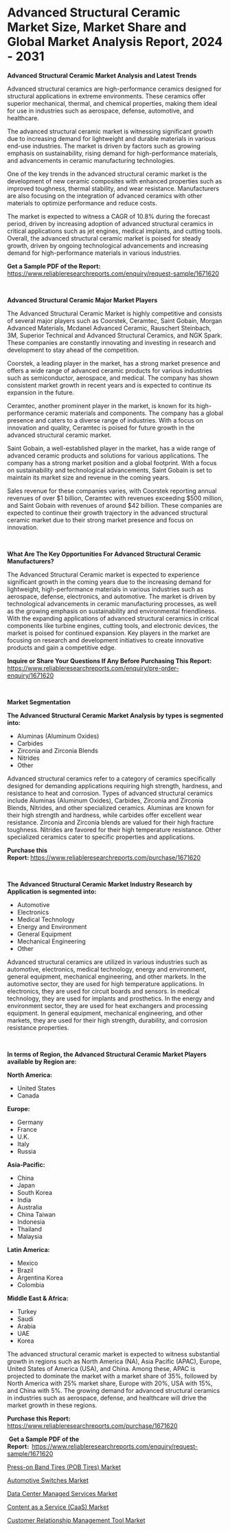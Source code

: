 <p><h1>Advanced Structural Ceramic Market Size, Market Share and Global Market Analysis Report, 2024 - 2031</h1></p><p><strong>Advanced Structural Ceramic Market Analysis and Latest Trends</strong></p>
<p><p>Advanced structural ceramics are high-performance ceramics designed for structural applications in extreme environments. These ceramics offer superior mechanical, thermal, and chemical properties, making them ideal for use in industries such as aerospace, defense, automotive, and healthcare.</p><p>The advanced structural ceramic market is witnessing significant growth due to increasing demand for lightweight and durable materials in various end-use industries. The market is driven by factors such as growing emphasis on sustainability, rising demand for high-performance materials, and advancements in ceramic manufacturing technologies.</p><p>One of the key trends in the advanced structural ceramic market is the development of new ceramic composites with enhanced properties such as improved toughness, thermal stability, and wear resistance. Manufacturers are also focusing on the integration of advanced ceramics with other materials to optimize performance and reduce costs.</p><p>The market is expected to witness a CAGR of 10.8% during the forecast period, driven by increasing adoption of advanced structural ceramics in critical applications such as jet engines, medical implants, and cutting tools. Overall, the advanced structural ceramic market is poised for steady growth, driven by ongoing technological advancements and increasing demand for high-performance materials in various industries.</p></p>
<p><strong>Get a Sample PDF of the Report:&nbsp;</strong> <a href="https://www.reliableresearchreports.com/enquiry/request-sample/1671620">https://www.reliableresearchreports.com/enquiry/request-sample/1671620</a></p>
<p>&nbsp;</p>
<p><strong>Advanced Structural Ceramic Major Market Players</strong></p>
<p><p>The Advanced Structural Ceramic Market is highly competitive and consists of several major players such as Coorstek, Ceramtec, Saint Gobain, Morgan Advanced Materials, Mcdanel Advanced Ceramic, Rauschert Steinbach, 3M, Superior Technical and Advanced Structural Ceramics, and NGK Spark. These companies are constantly innovating and investing in research and development to stay ahead of the competition.</p><p>Coorstek, a leading player in the market, has a strong market presence and offers a wide range of advanced ceramic products for various industries such as semiconductor, aerospace, and medical. The company has shown consistent market growth in recent years and is expected to continue its expansion in the future.</p><p>Ceramtec, another prominent player in the market, is known for its high-performance ceramic materials and components. The company has a global presence and caters to a diverse range of industries. With a focus on innovation and quality, Ceramtec is poised for future growth in the advanced structural ceramic market.</p><p>Saint Gobain, a well-established player in the market, has a wide range of advanced ceramic products and solutions for various applications. The company has a strong market position and a global footprint. With a focus on sustainability and technological advancements, Saint Gobain is set to maintain its market size and revenue in the coming years.</p><p>Sales revenue for these companies varies, with Coorstek reporting annual revenues of over $1 billion, Ceramtec with revenues exceeding $500 million, and Saint Gobain with revenues of around $42 billion. These companies are expected to continue their growth trajectory in the advanced structural ceramic market due to their strong market presence and focus on innovation.</p></p>
<p>&nbsp;</p>
<p><strong>What Are The Key Opportunities For Advanced Structural Ceramic Manufacturers?</strong></p>
<p><p>The Advanced Structural Ceramic market is expected to experience significant growth in the coming years due to the increasing demand for lightweight, high-performance materials in various industries such as aerospace, defense, electronics, and automotive. The market is driven by technological advancements in ceramic manufacturing processes, as well as the growing emphasis on sustainability and environmental friendliness. With the expanding applications of advanced structural ceramics in critical components like turbine engines, cutting tools, and electronic devices, the market is poised for continued expansion. Key players in the market are focusing on research and development initiatives to create innovative products and gain a competitive edge.</p></p>
<p><strong>Inquire or Share Your Questions If Any Before Purchasing This Report:</strong> <a href="https://www.reliableresearchreports.com/enquiry/pre-order-enquiry/1671620">https://www.reliableresearchreports.com/enquiry/pre-order-enquiry/1671620</a></p>
<p>&nbsp;</p>
<p><strong>Market Segmentation</strong></p>
<p><strong>The Advanced Structural Ceramic Market Analysis by types is segmented into:</strong></p>
<p><ul><li>Aluminas (Aluminum Oxides)</li><li>Carbides</li><li>Zirconia and Zirconia Blends</li><li>Nitrides</li><li>Other</li></ul></p>
<p><p>Advanced structural ceramics refer to a category of ceramics specifically designed for demanding applications requiring high strength, hardness, and resistance to heat and corrosion. Types of advanced structural ceramics include Aluminas (Aluminum Oxides), Carbides, Zirconia and Zirconia Blends, Nitrides, and other specialized ceramics. Aluminas are known for their high strength and hardness, while carbides offer excellent wear resistance. Zirconia and Zirconia blends are valued for their high fracture toughness. Nitrides are favored for their high temperature resistance. Other specialized ceramics cater to specific properties and applications.</p></p>
<p><strong>Purchase this Report:&nbsp;</strong><a href="https://www.reliableresearchreports.com/purchase/1671620">https://www.reliableresearchreports.com/purchase/1671620</a></p>
<p>&nbsp;</p>
<p><strong>The Advanced Structural Ceramic Market Industry Research by Application is segmented into:</strong></p>
<p><ul><li>Automotive</li><li>Electronics</li><li>Medical Technology</li><li>Energy and Environment</li><li>General Equipment</li><li>Mechanical Engineering</li><li>Other</li></ul></p>
<p><p>Advanced structural ceramics are utilized in various industries such as automotive, electronics, medical technology, energy and environment, general equipment, mechanical engineering, and other markets. In the automotive sector, they are used for high temperature applications. In electronics, they are used for circuit boards and sensors. In medical technology, they are used for implants and prosthetics. In the energy and environment sector, they are used for heat exchangers and processing equipment. In general equipment, mechanical engineering, and other markets, they are used for their high strength, durability, and corrosion resistance properties.</p></p>
<p>&nbsp;</p>
<p><strong>In terms of Region, the Advanced Structural Ceramic Market Players available by Region are:</strong></p>
<p>
    <p> <strong> North America: </strong>
        <ul>
            <li>United States</li>
            <li>Canada</li>
        </ul>
        </p> 
    <p> <strong> Europe: </strong>
        <ul>
            <li>Germany</li>
            <li>France</li>
            <li>U.K.</li>
            <li>Italy</li>
            <li>Russia</li>
        </ul>
        </p> 
    <p> <strong> Asia-Pacific: </strong>
        <ul>
            <li>China</li>
            <li>Japan</li>
            <li>South Korea</li>
            <li>India</li>
            <li>Australia</li>
            <li>China Taiwan</li>
            <li>Indonesia</li>
            <li>Thailand</li>
            <li>Malaysia</li>
        </ul>
        </p> 
    <p> <strong> Latin America: </strong>
        <ul>
            <li>Mexico</li>
            <li>Brazil</li>
            <li>Argentina Korea</li>
            <li>Colombia</li>
        </ul>
        </p> 
    <p> <strong> Middle East & Africa: </strong>
        <ul>
            <li>Turkey</li>
            <li>Saudi</li>
            <li>Arabia</li>
            <li>UAE</li>
            <li>Korea</li>
        </ul>
    </p>
    </p>
<p><p>The advanced structural ceramic market is expected to witness substantial growth in regions such as North America (NA), Asia Pacific (APAC), Europe, United States of America (USA), and China. Among these, APAC is projected to dominate the market with a market share of 35%, followed by North America with 25% market share, Europe with 20%, USA with 15%, and China with 5%. The growing demand for advanced structural ceramics in industries such as aerospace, defense, and healthcare will drive the market growth in these regions.</p></p>
<p><strong>Purchase this Report: </strong><a href="https://www.reliableresearchreports.com/purchase/1671620">https://www.reliableresearchreports.com/purchase/1671620</a></p>
<p>&nbsp;<strong>Get a Sample PDF of the Report:&nbsp;&nbsp;</strong><a href="https://www.reliableresearchreports.com/enquiry/request-sample/1671620">https://www.reliableresearchreports.com/enquiry/request-sample/1671620</a></p>
<p><strong></strong></p>
<p><p><a href="https://issuu.com/reportprime-2/docs/press-on-band-tires-pob-tires-market-size-2030.ppt">Press-on Band Tires (POB Tires) Market</a></p><p><a href="https://issuu.com/reportprime-2/docs/automotive-switches-market-size-2030.pptx">Automotive Switches Market</a></p><p><a href="https://medium.com/@bradomar67436/data-center-managed-services-market-the-key-to-successful-business-strategy-forecast-till-2031-68ff24d10118">Data Center Managed Services Market</a></p><p><a href="https://github.com/nancykennedykellievqfqt2/Market-Research-Report-List-1/blob/main/content-as-a-service-caas-market.md">Content as a Service (CaaS) Market</a></p><p><a href="https://medium.com/@bradomar67436/analyzing-customer-relationship-management-tool-market-global-industry-perspective-and-forecast-1a484e5f1aa6">Customer Relationship Management Tool Market</a></p></p>